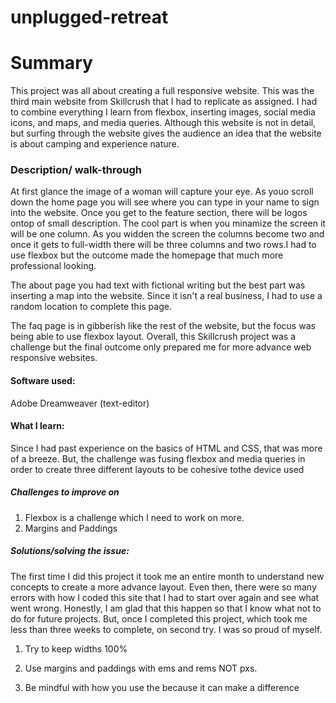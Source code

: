
# unplugged-retreat

# Summary 
This project was all about creating a full responsive website. This was the third main website from Skillcrush that I had to replicate as assigned. 
I had to combine everything I learn from flexbox, inserting images, social media icons, and maps, and media queries.  Although this website is not
in detail, but surfing through the website gives the audience an idea that the website is about camping and experience nature.

### Description/ walk-through
At first glance the image of a woman will capture your eye. As youo scroll down the home page you will see where you can type in your name 
to sign into the website. Once you get to the feature section, there will be logos ontop of small description. The cool part is when you minamize the screen
it will be one column. As you widden the screen the columns become two and once it gets to full-width there will be three columns and two rows.I had to use 
flexbox but the outcome made the homepage that much more professional looking. 

The about page you had text with fictional writing but the best part was inserting a map into the website.
Since it isn't a real business, I had to use a random location to complete this page.

The faq page is in gibberish like the rest of the website, but the focus was being able to use flexbox layout. Overall, this Skillcrush project was a challenge
but the final outcome only prepared me for more advance web responsive websites.

#### Software used:
Adobe Dreamweaver (text-editor)

#### What I learn:
Since I had past experience on the basics of HTML and CSS, that was more of a breeze. But, the challenge was fusing flexbox and media queries in order 
to create three different layouts to be cohesive tothe device used 

##### Challenges to improve on
1. Flexbox is a challenge which I need to work on more.
2. Margins and Paddings


##### Solutions/solving the issue:
The first time I did this project it took me an entire month to understand new concepts to create a more advance layout. Even then, there were so many errors with 
how I coded this site that I had to start over again and see what went wrong. Honestly, I am glad that this happen so that I know what not to do for
future projects. But, once I completed this project, which took me less than three weeks to complete, on second try. I was so proud of myself.

1. Try to keep widths 100%

2. Use margins and paddings with ems and rems NOT pxs.

3. Be mindful with how you use the </div> because it can make a difference
